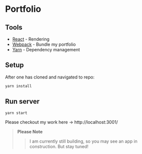 # Portfolio

## Tools
* [React](https://facebook.github.io/react/docs/getting-started.html) - Rendering
* [Webpack](https://github.com/webpack/webpack) - Bundle my portfolio
* [Yarn](https://yarnpkg.com/en/) - Dependency management

## Setup
After one has cloned and navigated to repo:

```bash
yarn install
```

## Run server

```bash
yarn start
```

Please checkout my work here -> http://localhost:3001/
> **Please Note**
>> I am currently still building, so you may see an app in construction. But stay tuned!

